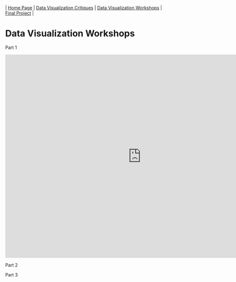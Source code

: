 | [Home Page](https://yasu24.github.io/Telling-Story-with-Data/) | [Data Visualization Critiques](data-visualization-critiques.md) | [Data Visualization Workshops](data-visualization-workshops.md) | [Final Project](final-project.md) |

# Data Visualization Workshops

Part 1

<iframe src="https://data.oecd.org/chart/7be9" width="860" height="645" style="border: 0" mozallowfullscreen="true" webkitallowfullscreen="true" allowfullscreen="true"><a href="https://data.oecd.org/chart/7be9" target="_blank">OECD Chart: General government debt, Total, % of GDP, Annual, 2022</a></iframe>

Part 2

<div class="flourish-embed flourish-chart" data-src="visualisation/14976326"><script src="https://public.flourish.studio/resources/embed.js"></script></div>

Part 3

<div class="flourish-embed flourish-chart" data-src="visualisation/14976326"><script src="https://public.flourish.studio/resources/embed.js"></script></div>
